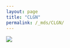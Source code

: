 ```yaml
---
layout: page
title: "CLGN"
permalink: /_mds/CLGN/
---
```


![](../../algns0/N122_5HSAA022634_aln_report.png?raw=true)